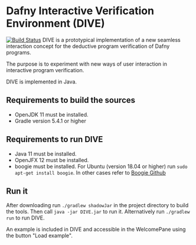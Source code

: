 # Dafny Interactive Verification Environment (DIVE)

[![Build Status](http://hudson.se.informatik.tu-darmstadt.de/buildStatus/icon?job=AlgoVer)](http://hudson.se.informatik.tu-darmstadt.de/job/AlgoVer/)
DIVE is a prototypical implementation of a new seamless interaction concept for the deductive program verification of Dafny programs.

The purpose is to experiment with new ways of user interaction in interactive program verification. 

DIVE is implemented in Java.

## Requirements to build the sources

* OpenJDK 11 must be installed.
* Gradle version 5.4.1 or higher

## Requirements to run DIVE

* Java 11 must be installed.
* OpenJFX 12 must be installed.
* boogie must be installed. For Ubuntu (version 18.04 or higher) run `sudo apt-get install boogie`. In other cases refer to
[Boogie Github](https://github.com/boogie-org/boogie)


## Run it

After downloading run `./gradlew shadowJar` in the project directory to build the tools.
Then call `java -jar DIVE.jar` to run it.
Alternatively run `./gradlew run` to run DIVE.

An example is included in DIVE and accessible in the WelcomePane using the button "Load example".

